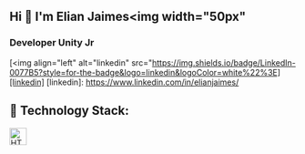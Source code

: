 ## Hi 👋 I'm Elian Jaimes<img width="50px"
### Developer Unity Jr
[<img align="left" alt="linkedin" src="https://img.shields.io/badge/LinkedIn-0077B5?style=for-the-badge&logo=linkedin&logoColor=white%22%3E][linkedin]
[linkedin]: https://www.linkedin.com/in/elianjaimes/
## 🎯 Technology Stack:
<img align="left" width="30px" alt="HTML5" src="https://raw.githubusercontent.com/github/explore/80688e429a7d4ef2fca1e82350fe8e3517d3494d/topics/html/html.png">
